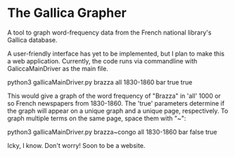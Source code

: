 # The Gallica Grapher
A tool to graph word-frequency data from the French national library's Gallica database. 

A user-friendly interface has yet to be implemented, but I plan to make this a web application. Currently, the code runs via commandline with GaliccaMainDriver as the main file. 

python3 gallicaMainDriver.py brazza all 1830-1860 bar true true

This would give a graph of the word frequency of "Brazza" in 'all' 1000 or so French newspapers from 1830-1860. The 'true' parameters determine if the graph will appear 
on a unique graph and a unique page, respectively. To graph multiple terms on the same page, space them with "~":

python3 gallicaMainDriver.py brazza~congo all 1830-1860 bar false true

Icky, I know. Don't worry! Soon to be a website.


